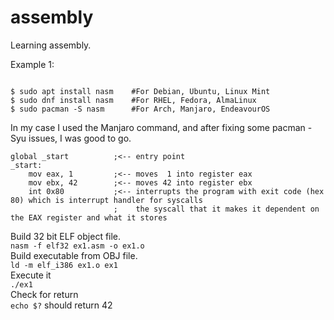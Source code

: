 # assembly

Learning assembly.

Example 1:

```Ezoic

$ sudo apt install nasm    #For Debian, Ubuntu, Linux Mint
$ sudo dnf install nasm    #For RHEL, Fedora, AlmaLinux
$ sudo pacman -S nasm      #For Arch, Manjaro, EndeavourOS
```

In my case I used the Manjaro command, and after fixing some pacman -Syu issues, I was good to go.

```Assembly
global _start          ;<-- entry point
_start:
    mov eax, 1         ;<-- moves  1 into register eax
    mov ebx, 42        ;<-- moves 42 into register ebx
    int 0x80           ;<-- interrupts the program with exit code (hex 80) which is interrupt handler for syscalls
                       ;    the syscall that it makes it dependent on the EAX register and what it stores
```

Build 32 bit ELF object file.      <br />
`nasm -f elf32 ex1.asm -o ex1.o`   <br />
Build executable from OBJ file.    <br />
`ld -m elf_i386 ex1.o ex1`         <br />
Execute it                         <br />
`./ex1`                            <br />
Check for return                   <br />
`echo $?` should return 42         <br />
